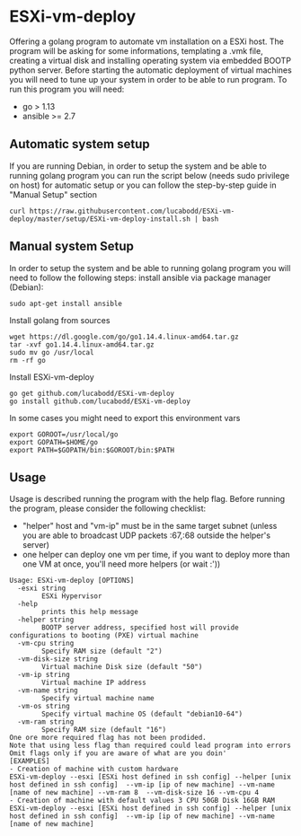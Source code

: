 # ESXi-vm-deploy
Offering a golang program to automate vm installation on a ESXi host.
The program will be asking for some informations, templating a .vmk file, creating a virtual disk and installing operating system via embedded BOOTP python server.
Before starting the automatic deployment of virtual machines you will need to tune up your system in order to be able to run program.
To run this program you will need:
* go > 1.13
* ansible >= 2.7

## Automatic system setup
If you are running Debian, in order to setup the system and be able to running golang program you can run the script below (needs sudo privilege on host) for automatic setup or you can follow the step-by-step guide in "Manual Setup" section
```
curl https://raw.githubusercontent.com/lucabodd/ESXi-vm-deploy/master/setup/ESXi-vm-deploy-install.sh | bash
```

## Manual system Setup
In order to setup the system and be able to running golang program you will need to follow the following steps:
install ansible via package manager (Debian):
```
sudo apt-get install ansible
```
Install golang from sources
```
wget https://dl.google.com/go/go1.14.4.linux-amd64.tar.gz
tar -xvf go1.14.4.linux-amd64.tar.gz
sudo mv go /usr/local
rm -rf go
```
Install ESXi-vm-deploy
```
go get github.com/lucabodd/ESXi-vm-deploy
go install github.com/lucabodd/ESXi-vm-deploy
```
In some cases you might need to export this environment vars
```
export GOROOT=/usr/local/go
export GOPATH=$HOME/go
export PATH=$GOPATH/bin:$GOROOT/bin:$PATH
```

## Usage
Usage is described running the program with the help flag.
Before running the program, please consider the following checklist:
* "helper" host and "vm-ip" must be in the same target subnet (unless you are able to broadcast UDP packets :67,:68 outside the helper's server)
* one helper can deploy one vm per time, if you want to deploy more than one VM at once, you'll need more helpers (or wait :'))

```
Usage: ESXi-vm-deploy [OPTIONS]
  -esxi string
    	ESXi Hypervisor
  -help
    	prints this help message
  -helper string
    	BOOTP server address, specified host will provide configurations to booting (PXE) virtual machine
  -vm-cpu string
    	Specify RAM size (default "2")
  -vm-disk-size string
    	Virtual machine Disk size (default "50")
  -vm-ip string
    	Virtual machine IP address
  -vm-name string
    	Specify virtual machine name
  -vm-os string
    	Specify virtual machine OS (default "debian10-64")
  -vm-ram string
    	Specify RAM size (default "16")
One ore more required flag has not been prodided.
Note that using less flag than required could lead program into errors
Omit flags only if you are aware of what are you doin'
[EXAMPLES]
- Creation of machine with custom hardware
ESXi-vm-deploy --esxi [ESXi host defined in ssh config] --helper [unix host defined in ssh config]  --vm-ip [ip of new machine] --vm-name [name of new machine] --vm-ram 8  --vm-disk-size 16 --vm-cpu 4
- Creation of machine with default values 3 CPU 50GB Disk 16GB RAM
ESXi-vm-deploy --esxi [ESXi host defined in ssh config] --helper [unix host defined in ssh config]  --vm-ip [ip of new machine] --vm-name [name of new machine]


```
